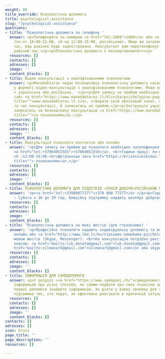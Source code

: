 ```yaml
---
weight: 80
title_override: Психологічна допомога
title: psychological-assistance
slug: "/psychological-assistance"
questions:
- title: 'Психологічна допомога по телефону '
  answer: <p>Телефонуйте за номером <a href="tel:1809">1809</a> або <a href="tel:+37066465792">+37066465792</a>
    (пн-пт 18:00-21:00, сб-нд 12:00-15:00, російською). Якщо ви зателефонуєте у неробочий
    час, ваш дзвінок буде зареєстровано. Консультант вам перетелефонує в найближчий
    робочий час.</p><p>Психологічна допомога є безкоштовною<br></p>
  resources: []
  contacts: []
  adresses: []
  image: ''
  content_blocks: []
- title: Відео-консультації з кваліфікованими психологами
  answer: <p>Manodaktaras надає безкоштовну психологічну допомогу населенню України
    у форматі відео-консультацій з кваліфікованими психологами. Мови консультацій
    - українська або російська.  </p><p>Для запису на прийом необхідно перейти на
    сайт <a href="https://www.manodaktaras.lt/klinika/psichologine-pagalba-ukrainos-zmonems/2405"
    title="">www.manodaktaras.lt </a>, створити свій обліковий запис, обрати психолога
    та час консультації, й записатись на прийом.</p><p>Інструкція українською, як
    записатись на безкоштовну консультацію <a href="https://www.manodaktaras.lt/instructions/Instructions_Ukraine.pdf"
    title="">за посиланням</a>.</p>
  resources: []
  contacts: []
  adresses: []
  image: ''
  content_blocks: []
- title: Консультація психолога контактно або онлайн
  answer: '<p>Для запису на прийом до психолога необхідно зателефонувати за номером
    <a href="tel:+37064051555">+37064051555</a>. <br>Години праці: пн-пт 16:00-20:00,
    сб –12:00-16:00.<br>Детальніше за<a href="https://krizesiveikimas.lt/wp-content/themes/kic-2022-dizainas/assets/pdf/psychological-counseling-ru.pdf"
    title=""> посиланням</a>.</p>'
  resources: []
  contacts: []
  adresses: []
  image: ''
  content_blocks: []
- title: ПСИХОЛОГІЧНА ДОПОМОГА ДЛЯ ПІДЛІТКІВ «ЛІНІЯ ДОВІРИ»РОСІЙСЬКОЮ МОВОЮ
  answer: '<p><a href="tel:+37080077277">+370 800 77277</a> </p><p>Години праці: Понеділок
    – Субота з 16 до 19 год. Емоційну підтримку надають школярі добровольці.</p><p><br></p>'
  resources: []
  contacts: []
  adresses: []
  image: ''
  content_blocks: []
- title: 'Психологічна допомога на мові жестів (для глухонімих) '
  answer: '<p>Професійні психологи надають індивідуальну допомогу та ведуть групи
    онлайн або <a href="http://www.lkd.lt/kurtiesiems-nemokama-psichologine-pagalba-gestu-kalba">контактно</a>
    мовою жестів (Skype, Messenger). <br>На консультацію потрібно реєструватися електронною
    поштою: <a href="mailto:luk.donata@gmail.com">luk.donata@gmail.com</a> або <a
    href="mailto:vilmanark@gmail.com">vilmanark@gmail.com</a> або skype: LKD.psichologas</p>'
  resources: []
  contacts: []
  adresses: []
  image: ''
  content_blocks: []
- title: ІНФОРМАЦІЯ ДЛЯ САМОДОПОМОГИ
  answer: <p>У розділі «<a href="https://www.samopomi.ch/">самодопомога</a>» ви знайдете
    інформацію про різні способи, як самим подбати про своє психічне здоров’я.У розділі
    першої допомоги знайдете інформацію, як діяти у важку хвилину для себе або для
    підтримки тих, хто поруч, як ефективно реагувати в критичній ситуації.</p>
  resources: []
  contacts: []
  adresses: []
  image: ''
  content_blocks: []
contacts: []
adresses: []
icon: brain
page_title: ''
page_description: ''
resources: []

---
```

